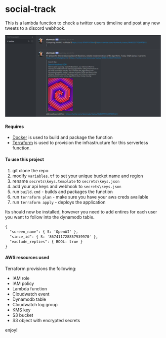 # social-track

This is a lambda function to check a twitter users timeline and post any new tweets to a discord webhook.

![example](/images/social-track.png?raw=true "example")

#### Requires
- [Docker](https://docker.com) is used to build and package the function
- [Terraform](https://terraform.io) is used to provision the infrastructure for this serverless function.

#### To use this project

1. git clone the repo
2. modify `variables.tf` to set your unique bucket name and region
3. rename `secrets\keys.template` to `secrets\keys.json`
4. add your api keys and webhook to `secrets\keys.json`
5. run `build.cmd` - builds and packages the function
6. run `terraform plan` - make sure you have your aws creds available
7. run `terraform apply` - deploys the application

Its should now be installed, however you need to add entires for each user you want to follow into the dynamodb table.

    {
      "screen_name": { S: 'OpenAI' },
      "since_id": { S: '867411728857939970' },
      "exclude_replies": { BOOL: true }
    }


#### AWS resources used

Terraform provisions the following:
- IAM role
- IAM policy
- Lambda function
- Cloudwatch event
- Dynamodb table
- Cloudwatch log group
- KMS key
- S3 bucket
- S3 object with encrypted secrets

enjoy!
